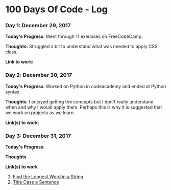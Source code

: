 # 100 Days Of Code - Log

### Day 1: December 29, 2017 

**Today's Progress**: Went through 11 exercises on FreeCodeCamp. 

**Thoughts:** Struggled a bit to understand what was needed to apply CSS class. 

**Link to work:** 

### Day 2: December 30, 2017 

**Today's Progress**: Worked on Python in codeacademy and ended at Python syntax.

**Thoughts**: I enjoyed getting the concepts but I don't really understand when and why I would apply them. Perhaps this is why it is suggested that we work on projects as we learn. 

**Link(s) to work**: 


### Day 3: December 31, 2017 

**Today's Progress**: 

**Thoughts** 

**Link(s) to work**
1. [Find the Longest Word in a String](https://www.freecodecamp.com/challenges/find-the-longest-word-in-a-string)
2. [Title Case a Sentence](https://www.freecodecamp.com/challenges/title-case-a-sentence)
